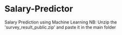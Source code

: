 # Salary-Predictor
Salary Prediction using Machine Learning
NB: Unzip the 'survey_result_public.zip' and paste it in the main folder

